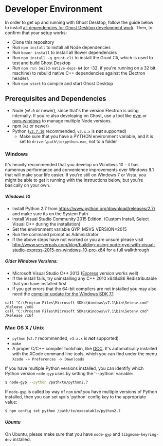 # Developer Environment

In order to get up and running with Ghost Desktop, follow the guide below to install [all dependencies for Ghost Desktop development work](#prerequisites-and-dependencies). Then, to confirm that your setup works:

 * Clone this repository
 * Run `npm install` to install all Node dependencies
 * Run `bower install` to install all Bower dependencies
 * Run `npm install -g grunt-cli` to install the Grunt Cli, which is used to test and build Ghost Desktop
 * Run `npm run build-native-deps-64` (or -32, if you're running on a 32 bit machine) to rebuild native C++ dependencies against the Electron headers
 * Run `npm start` to compile and start Ghost Desktop
 
 
 ## Prerequisites and Dependencies
 * Node (`v6.0` or newer), since that's the version Electron is using internally. If you're also developing on Ghost, use a tool like [nvm][nvm] or [nvm-windows][nvm-windows] to manage multiple Node versions. 
 * npm (`v3` or newer)
 * Python ([`v2.7.10`][python-v2.7.10] recommended, `v3.x.x` is __*not*__ supported)
    * Make sure that you have a PYTHON environment variable, and it is set to `drive:\path\to\python.exe`, not to a folder
 

### Windows
It's heavily recommended that you develop on Windows 10 - it has numerous performance and convenience improvements over Windows 8.1 that will make your life easier. If you're still on Windows 7 or Vista, you might be able to get it running with the instructions below, but you're basically on your own.


##### Windows 10
* Install Python 2.7 from https://www.python.org/download/releases/2.7/ and make sure its on the System Path
* Install Visual Studio Community 2015 Edition. (Custom Install, Select Visual C++ during the installation)
* Set the environment variable GYP_MSVS_VERSION=2015
* Run the command prompt as Administrator
* If the above steps have not worked or you are unsure please visit http://www.serverpals.com/blog/building-using-node-gyp-with-visual-studio-express-2015-on-windows-10-pro-x64 for a full walkthrough


##### Older Windows Versions:
* Microsoft Visual Studio C++ 2013 ([Express][msvc2013] version works well)
* If the install fails, try uninstalling any C++ 2010 x64&x86 Redistributable that you have installed first
* If you get errors that the 64-bit compilers are not installed you may also need the [compiler update for the Windows SDK 7.1]

```
call "C:\Program Files\Microsoft SDKs\Windows\v7.1\bin\Setenv.cmd" /Release /x86
call "C:\Program Files\Microsoft SDKs\Windows\v7.1\bin\Setenv.cmd" /Release /x64
```

### Mac OS X / Unix
* `python` (`v2.7` recommended, `v3.x.x` is __*not*__ supported)
* `make`
* A proper C/C++ compiler toolchain, like [GCC](https://gcc.gnu.org). It's automatically installed with the XCode command line tools, which you can find  under the menu `Xcode -> Preferences -> Downloads`

If you have multiple Python versions installed, you can identify which Python
version `node-gyp` uses by setting the '--python' variable:

``` bash
$ node-gyp --python /path/to/python2.7
```

If `node-gyp` is called by way of `npm` *and* you have multiple versions of
Python installed, then you can set `npm`'s 'python' config key to the appropriate
value:

``` bash
$ npm config set python /path/to/executable/python2.7
```
##### Ubuntu
On Ubuntu, please make sure that you have `node-gyp` and `libgnome-keyring-dev` installed.

[python-v2.7.10]: https://www.python.org/downloads/release/python-2710/
[msvc2013]: https://www.microsoft.com/en-gb/download/details.aspx?id=44914
[win7sdk]: https://www.microsoft.com/en-us/download/details.aspx?id=8279
[compiler update for the Windows SDK 7.1]: https://www.microsoft.com/en-us/download/details.aspx?id=4422
[nvm]:https://github.com/creationix/nvm
[nvm-windows]:https://github.com/coreybutler/nvm-windows
